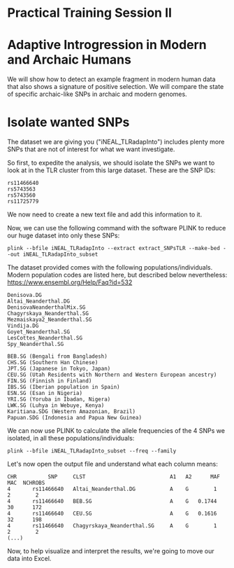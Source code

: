 # Practical Training Session II #
# Adaptive Introgression in Modern and Archaic Humans #

We will show how to detect an example fragment in modern human data that also shows a signature of positive selection. We will compare the state of specific archaic-like SNPs in archaic and modern genomes.

# Isolate wanted SNPs #

The dataset we are giving you ("iNEAL_TLRadapInto") includes plenty more SNPs that are not of interest for what we want investigate.

So first, to expedite the analysis, we should isolate the SNPs we want to look at in the TLR cluster from this large dataset. These are the SNP IDs:

    rs11466640
    rs5743563
    rs5743560
    rs11725779

We now need to create a new text file and add this information to it.

Now, we can use the following command with the software PLINK to reduce our huge dataset into only these SNPs:

    plink --bfile iNEAL_TLRadapInto --extract extract_SNPsTLR --make-bed --out iNEAL_TLRadapInto_subset

The dataset provided comes with the following populations/individuals. Modern population codes are listed here, but described below nevertheless:
https://www.ensembl.org/Help/Faq?id=532

    Denisova.DG
    Altai_Neanderthal.DG
    DenisovaNeanderthalMix.SG
    Chagyrskaya_Neanderthal.SG
    Mezmaiskaya2_Neanderthal.SG
    Vindija.DG
    Goyet_Neanderthal.SG
    LesCottes_Neanderthal.SG
    Spy_Neanderthal.SG
    
    BEB.SG (Bengali from Bangladesh)
    CHS.SG (Southern Han Chinese)
    JPT.SG (Japanese in Tokyo, Japan)
    CEU.SG (Utah Residents with Northern and Western European ancestry)
    FIN.SG (Finnish in Finland)
    IBS.SG (Iberian population in Spain)
    ESN.SG (Esan in Nigeria)
    YRI.SG (Yoruba in Ibadan, Nigera)
    LWK.SG (Luhya in Webuye, Kenya)
    Karitiana.SDG (Western Amazonian, Brazil)
    Papuan.SDG (Indonesia and Papua New Guinea)

We can now use PLINK to calculate the allele frequencies of the 4 SNPs we isolated, in all these populations/individuals:

    plink --bfile iNEAL_TLRadapInto_subset --freq --family

Let's now open the output file and understand what each column means:

    CHR          SNP     CLST                           A1   A2      MAF    MAC  NCHROBS
    4       rs11466640   Altai_Neanderthal.DG           A    G        1      2        2 
    4       rs11466640   BEB.SG                         A    G   0.1744     30      172 
    4       rs11466640   CEU.SG                         A    G   0.1616     32      198 
    4       rs11466640   Chagyrskaya_Neanderthal.SG     A    G        1      2        2 
    (...)

Now, to help visualize and interpret the results, we're going to move our data into Excel.
